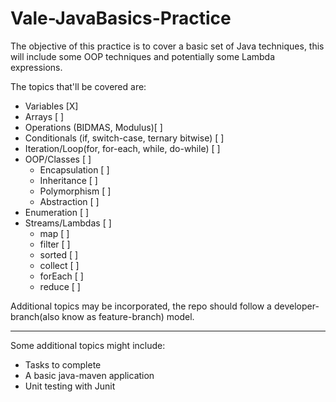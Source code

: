 # Vale-JavaBasics-Practice

The objective of this practice is to cover a basic set of Java techniques, this will include some OOP techniques and potentially some Lambda expressions.

The topics that'll be covered are:
- Variables [X]
- Arrays 	[ ]
- Operations (BIDMAS, Modulus)[ ]
- Conditionals (if, switch-case, ternary bitwise) [ ]
- Iteration/Loop(for, for-each, while, do-while) [ ]
- OOP/Classes [ ]
  - Encapsulation [ ]
  - Inheritance [ ]
  - Polymorphism [ ]
  - Abstraction [ ]
- Enumeration [ ]
- Streams/Lambdas [ ]
  - map [ ]
  - filter [ ]
  - sorted [ ]
  - collect [ ]
  - forEach [ ]
  - reduce [ ]

Additional topics may be incorporated, the repo should follow a developer-branch(also know as feature-branch)
   model.
   
---

Some additional topics might include:
- Tasks to complete
- A basic java-maven application
- Unit testing with Junit
